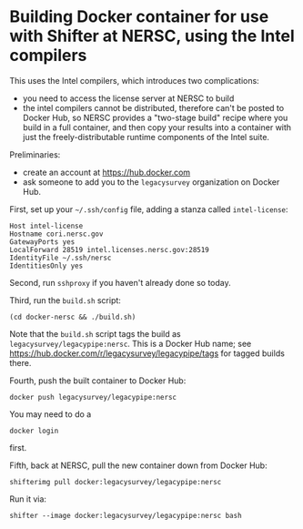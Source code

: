 Building Docker container for use with Shifter at NERSC, using the Intel compilers
==================================================================================

This uses the Intel compilers, which introduces two complications:
- you need to access the license server at NERSC to build
- the intel compilers cannot be distributed, therefore can't be posted to Docker Hub,
  so NERSC provides a "two-stage build" recipe where you build in a full container, and
  then copy your results into a container with just the freely-distributable runtime
  components of the Intel suite.

Preliminaries:

- create an account at <https://hub.docker.com>
- ask someone to add you to the `legacysurvey` organization on Docker Hub.


First, set up your `~/.ssh/config` file, adding a stanza called `intel-license`:

```
Host intel-license
Hostname cori.nersc.gov
GatewayPorts yes
LocalForward 28519 intel.licenses.nersc.gov:28519
IdentityFile ~/.ssh/nersc
IdentitiesOnly yes
```

Second, run `sshproxy` if you haven't already done so today.

Third, run the `build.sh` script:

```
(cd docker-nersc && ./build.sh)
```

Note that the `build.sh` script tags the build as
`legacysurvey/legacypipe:nersc`.  This is a Docker Hub name;
see <https://hub.docker.com/r/legacysurvey/legacypipe/tags> for
tagged builds there.

Fourth, push the built container to Docker Hub:

```
docker push legacysurvey/legacypipe:nersc
```

You may need to do a

```
docker login
```

first.

Fifth, back at NERSC, pull the new container down from Docker Hub:

```
shifterimg pull docker:legacysurvey/legacypipe:nersc
```

Run it via:
```
shifter --image docker:legacysurvey/legacypipe:nersc bash
```
